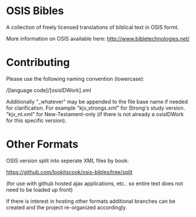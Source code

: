 OSIS Bibles
===========

A collection of freely licensed translations of biblical text in OSIS formt.

More information on OSIS available here: http://www.bibletechnologies.net/


Contributing
===========

Please use the following naming convention (lowercase):

/[language code]/[osisIDWork].xml

Additionally "_whatever" may be appended to the file base name if needed for clarification. For example "kjv_strongs.xml" for Strong's study version. "kjv_nt.xml" for New-Testament-only (if there is not already a osisIDWork for this specific version).

Other Formats
===========

OSIS version split into seperate XML files by book:

https://github.com/lookitscook/osis-bibles/tree/split

(for use with github hosted ajax applications, etc.. so entire text does not need to be loaded up front)

If there is interest in hosting other formats additional branches can be created and the project re-organized accordingly. 
